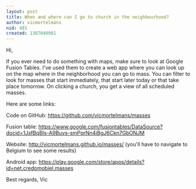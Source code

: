 ```yaml
---
layout: post
title: When and where can I go to church in the neighbourhood?
author: vicmortelmans
nid: 481
created: 1387040981
---
```

Hi,

If you ever need to do something with maps, make sure to look at Google Fusion Tables. I've used them to create a web app where you can look up on the map where in the neighborhood you can go to mass. You can filter to look for masses that start immediately, that start later today or that take place tomorrow. On clicking a church, you get a view of all scheduled masses.

Here are some links:

Code on GitHub:
https://github.com/vicmortelmans/masses

Fusion table:
https://www.google.com/fusiontables/DataSource?docid=1JsfBqBIs-A9Buvs-smPqrNn4iBgJ6Ckn7GbONJM

Website:
http://vicmortelmans.github.io/masses/
(you'll have to navigate to Belgium to see some results)

Android app:
https://play.google.com/store/apps/details?id=net.credomobiel.masses

Best regards,
Vic
